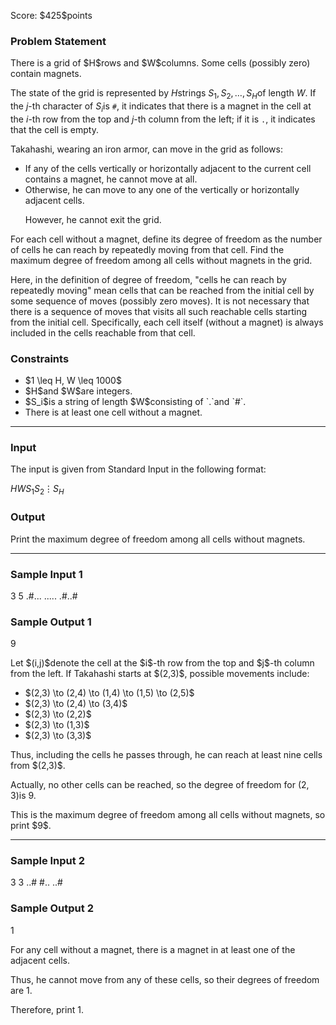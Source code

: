 
<div>

<span>

<span>

<p>
Score: $425$points
</p>

<div>

<section>

### **Problem Statement**

<p>
There is a grid of $H$rows and $W$columns. Some cells (possibly zero) contain magnets.

The state of the grid is represented by $H$strings $S_1, S_2, \ldots, S_H$of length $W$. If the $j$-th character of $S_i$is `#`, it indicates that there is a magnet in the cell at the $i$-th row from the top and $j$-th column from the left; if it is `.`, it indicates that the cell is empty.
</p>

<p>
Takahashi, wearing an iron armor, can move in the grid as follows:
</p>

<ul>

<li>
If any of the cells vertically or horizontally adjacent to the current cell contains a magnet, he cannot move at all.
</li>

<li>
Otherwise, he can move to any one of the vertically or horizontally adjacent cells.

However, he cannot exit the grid.
</li>

</ul>

<p>
For each cell without a magnet, define its degree of freedom as the number of cells he can reach by repeatedly moving from that cell. Find the maximum degree of freedom among all cells without magnets in the grid.
</p>

<p>
Here, in the definition of degree of freedom, "cells he can reach by repeatedly moving" mean cells that can be reached from the initial cell by some sequence of moves (possibly zero moves). It is not necessary that there is a sequence of moves that visits all such reachable cells starting from the initial cell. Specifically, each cell itself (without a magnet) is always included in the cells reachable from that cell.
</p>

</section>

</div>

<div>

<section>

### **Constraints**

<ul>

<li>
$1 \leq H, W \leq 1000$
</li>

<li>
$H$and $W$are integers.
</li>

<li>
$S_i$is a string of length $W$consisting of `.`and `#`.
</li>

<li>
There is at least one cell without a magnet.
</li>

</ul>

</section>

</div>

---

<div>

<div>

<section>

### **Input**

<p>
The input is given from Standard Input in the following format:
</p>

<div>

$H$$W$$S_1$$S_2$$\vdots$$S_H$
</div>

</section>

</div>

<div>

<section>

### **Output**

<p>
Print the maximum degree of freedom among all cells without magnets.
</p>

</section>

</div>

</div>

---

<div>

<section>

### **Sample Input 1**

<div>

3 5
.#...
.....
.#..#

</div>

</section>

</div>

<div>

<section>

### **Sample Output 1**

<div>

9

</div>

<p>
Let $(i,j)$denote the cell at the $i$-th row from the top and $j$-th column from the left. If Takahashi starts at $(2,3)$, possible movements include:
</p>

<ul>

<li>
$(2,3) \to (2,4) \to (1,4) \to (1,5) \to (2,5)$
</li>

<li>
$(2,3) \to (2,4) \to (3,4)$
</li>

<li>
$(2,3) \to (2,2)$
</li>

<li>
$(2,3) \to (1,3)$
</li>

<li>
$(2,3) \to (3,3)$
</li>

</ul>

<p>
Thus, including the cells he passes through, he can reach at least nine cells from $(2,3)$.

Actually, no other cells can be reached, so the degree of freedom for $(2,3)$is $9$.
</p>

<p>
This is the maximum degree of freedom among all cells without magnets, so print $9$.
</p>

</section>

</div>

---

<div>

<section>

### **Sample Input 2**

<div>

3 3
..#
#..
..#

</div>

</section>

</div>

<div>

<section>

### **Sample Output 2**

<div>

1

</div>

<p>
For any cell without a magnet, there is a magnet in at least one of the adjacent cells.

Thus, he cannot move from any of these cells, so their degrees of freedom are $1$.

Therefore, print $1$.
</p>

</section>

</div>

</span>

</span>

</div>
